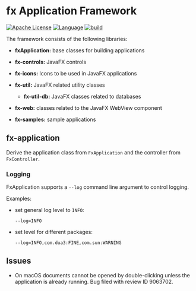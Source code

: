 # fx Application Framework
[![Apache License](https://img.shields.io/badge/license-Apache-blue)](LICENSE)
[![Language](https://img.shields.io/badge/language-Java-blue.svg?style=flat-square)](https://github.com/topics/java)
[![build](https://github.com/xzel23/fx/actions/workflows/CI.yml/badge.svg)](https://github.com/xzel23/fx/actions/workflows/CI.yml)

The framework consists of the following libraries:

- **fxApplication:** base classes for building applications

- **fx-controls:** JavaFX controls

- **fx-icons:** Icons to be used in JavaFX applications

- **fx-util:** JavaFX related utility classes

    - **fx-util-db:** JavaFX classes related to databases

- **fx-web:** classes related to the JavaFX WebView component

- **fx-samples:** sample applications

fx-application
--------------

Derive the application class from `FxApplication` and the controller from `FxController`.

### Logging

FxApplication supports a `--log` command line argument to control logging.

Examples:

- set general log level to `INFO`:

  `--log=INFO`

- set level for different packages:

  `--log=INFO,com.dua3:FINE,com.sun:WARNING`

Issues
------

- On macOS documents cannot be opened by double-clicking unless the application is already running. Bug filed with
  review ID 9063702.
